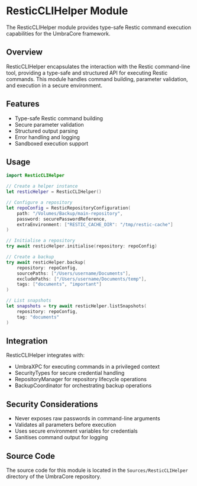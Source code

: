 # ResticCLIHelper Module

The ResticCLIHelper module provides type-safe Restic command execution capabilities for the UmbraCore framework.

## Overview

ResticCLIHelper encapsulates the interaction with the Restic command-line tool, providing a type-safe and structured API for executing Restic commands. This module handles command building, parameter validation, and execution in a secure environment.

## Features

- Type-safe Restic command building
- Secure parameter validation
- Structured output parsing
- Error handling and logging
- Sandboxed execution support

## Usage

```swift
import ResticCLIHelper

// Create a helper instance
let resticHelper = ResticCLIHelper()

// Configure a repository
let repoConfig = ResticRepositoryConfiguration(
    path: "/Volumes/Backup/main-repository",
    password: securePasswordReference,
    extraEnvironment: ["RESTIC_CACHE_DIR": "/tmp/restic-cache"]
)

// Initialise a repository
try await resticHelper.initialise(repository: repoConfig)

// Create a backup
try await resticHelper.backup(
    repository: repoConfig,
    sourcePaths: ["/Users/username/Documents"],
    excludePaths: ["/Users/username/Documents/temp"],
    tags: ["documents", "important"]
)

// List snapshots
let snapshots = try await resticHelper.listSnapshots(
    repository: repoConfig,
    tag: "documents"
)
```

## Integration

ResticCLIHelper integrates with:

- UmbraXPC for executing commands in a privileged context
- SecurityTypes for secure credential handling
- RepositoryManager for repository lifecycle operations
- BackupCoordinator for orchestrating backup operations

## Security Considerations

- Never exposes raw passwords in command-line arguments
- Validates all parameters before execution
- Uses secure environment variables for credentials
- Sanitises command output for logging

## Source Code

The source code for this module is located in the `Sources/ResticCLIHelper` directory of the UmbraCore repository.
